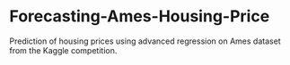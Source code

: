 # Forecasting-Ames-Housing-Price
Prediction of housing prices using advanced regression on Ames dataset from the Kaggle competition.
